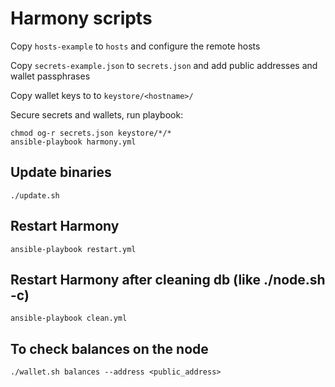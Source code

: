 # Harmony scripts

Copy `hosts-example` to `hosts` and configure the remote hosts

Copy `secrets-example.json` to `secrets.json` and add public addresses and wallet passphrases

Copy wallet keys to to `keystore/<hostname>/`

Secure secrets and wallets, run playbook:

```
chmod og-r secrets.json keystore/*/*
ansible-playbook harmony.yml
```

## Update binaries

```
./update.sh
```

## Restart Harmony

```
ansible-playbook restart.yml
```

## Restart Harmony after cleaning db (like ./node.sh -c)

```
ansible-playbook clean.yml
```

## To check balances on the node

```
./wallet.sh balances --address <public_address>
```
